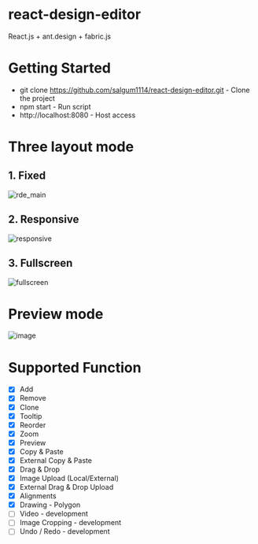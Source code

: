 # react-design-editor
React.js + ant.design + fabric.js

# Getting Started
- git clone https://github.com/salgum1114/react-design-editor.git - Clone the project
- npm start - Run script
- http://localhost:8080 - Host access

# Three layout mode
## 1. Fixed

![rde_main](https://user-images.githubusercontent.com/19975642/42750666-ff9ba47a-8922-11e8-8278-c6d5c6314750.PNG)

## 2. Responsive

![responsive](https://user-images.githubusercontent.com/19975642/42750776-6c1e0084-8923-11e8-85be-90f10c6feeb3.PNG)

## 3. Fullscreen

![fullscreen](https://user-images.githubusercontent.com/19975642/42750789-7c3ce7e6-8923-11e8-8534-d074889b0e20.PNG)

# Preview mode

![image](https://user-images.githubusercontent.com/19975642/42750820-9739ea94-8923-11e8-9d03-017a041c55d6.png)

# Supported Function
- [x] Add
- [x] Remove
- [x] Clone
- [x] Tooltip
- [x] Reorder
- [x] Zoom
- [x] Preview
- [x] Copy & Paste
- [x] External Copy & Paste
- [x] Drag & Drop
- [x] Image Upload (Local/External)
- [x] External Drag & Drop Upload
- [x] Alignments
- [x] Drawing - Polygon
- [ ] Video - development
- [ ] Image Cropping - development
- [ ] Undo / Redo - development
